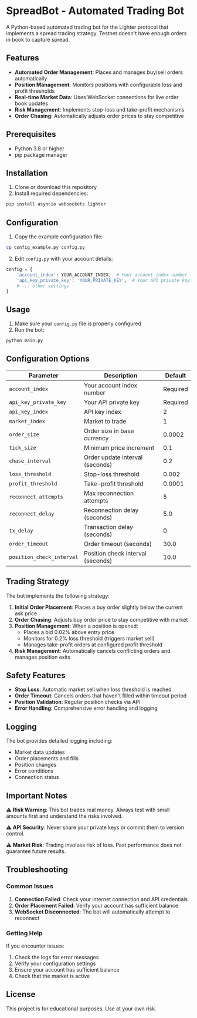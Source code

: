 # SpreadBot - Automated Trading Bot

A Python-based automated trading bot for the Lighter protocol that implements a spread trading strategy. Testnet doesn't have enough orders in book to capture spread.

## Features

- **Automated Order Management**: Places and manages buy/sell orders automatically
- **Position Management**: Monitors positions with configurable loss and profit thresholds
- **Real-time Market Data**: Uses WebSocket connections for live order book updates
- **Risk Management**: Implements stop-loss and take-profit mechanisms
- **Order Chasing**: Automatically adjusts order prices to stay competitive

## Prerequisites

- Python 3.8 or higher
- pip package manager

## Installation

1. Clone or download this repository
2. Install required dependencies:
```bash
pip install asyncio websockets lighter
```

## Configuration

1. Copy the example configuration file:
```bash
cp config_example.py config.py
```

2. Edit `config.py` with your account details:
```python
config = {
    'account_index': YOUR_ACCOUNT_INDEX,  # Your account index number
    'api_key_private_key': 'YOUR_PRIVATE_KEY',  # Your API private key
    # ... other settings
}
```

## Usage

1. Make sure your `config.py` file is properly configured
2. Run the bot:
```bash
python main.py
```

## Configuration Options

| Parameter | Description | Default |
|-----------|-------------|---------|
| `account_index` | Your account index number | Required |
| `api_key_private_key` | Your API private key | Required |
| `api_key_index` | API key index | 2 |
| `market_index` | Market to trade | 1 |
| `order_size` | Order size in base currency | 0.0002 |
| `tick_size` | Minimum price increment | 0.1 |
| `chase_interval` | Order update interval (seconds) | 0.2 |
| `loss_threshold` | Stop-loss threshold | 0.002 |
| `profit_threshold` | Take-profit threshold | 0.0001 |
| `reconnect_attempts` | Max reconnection attempts | 5 |
| `reconnect_delay` | Reconnection delay (seconds) | 5.0 |
| `tx_delay` | Transaction delay (seconds) | 0 |
| `order_timeout` | Order timeout (seconds) | 30.0 |
| `position_check_interval` | Position check interval (seconds) | 10.0 |

## Trading Strategy

The bot implements the following strategy:

1. **Initial Order Placement**: Places a buy order slightly below the current ask price
2. **Order Chasing**: Adjusts buy order price to stay competitive with market
3. **Position Management**: When a position is opened:
   - Places a bid 0.02% above entry price
   - Monitors for 0.2% loss threshold (triggers market sell)
   - Manages take-profit orders at configured profit threshold
4. **Risk Management**: Automatically cancels conflicting orders and manages position exits

## Safety Features

- **Stop Loss**: Automatic market sell when loss threshold is reached
- **Order Timeout**: Cancels orders that haven't filled within timeout period
- **Position Validation**: Regular position checks via API
- **Error Handling**: Comprehensive error handling and logging

## Logging

The bot provides detailed logging including:
- Market data updates
- Order placements and fills
- Position changes
- Error conditions
- Connection status

## Important Notes

⚠️ **Risk Warning**: This bot trades real money. Always test with small amounts first and understand the risks involved.

⚠️ **API Security**: Never share your private keys or commit them to version control.

⚠️ **Market Risk**: Trading involves risk of loss. Past performance does not guarantee future results.

## Troubleshooting

### Common Issues

1. **Connection Failed**: Check your internet connection and API credentials
2. **Order Placement Failed**: Verify your account has sufficient balance
3. **WebSocket Disconnected**: The bot will automatically attempt to reconnect

### Getting Help

If you encounter issues:
1. Check the logs for error messages
2. Verify your configuration settings
3. Ensure your account has sufficient balance
4. Check that the market is active

## License

This project is for educational purposes. Use at your own risk.
